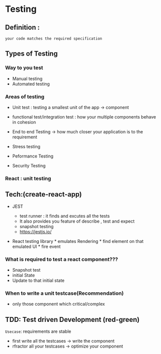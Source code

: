 # Testing
## Definition : 
    your code matches the required specification

## Types of Testing 
### Way to you test
* Manual testing 
* Automated testing

### Areas of testing
* Unit test : testing a smallest unit of the app -> component 
* functional test/integration test : how your multiple components behave in cohesion 
* End to end Testing -> how much closer your application is to the requirement 

* Stress testing 
* Peformance Testing 
* Security Testing 

### React : unit testing  
## Tech:(create-react-app) 
* JEST 
    * test runner : it finds and excutes all the tests
    * It also provides you feature of describe , test and expect
    * snapshot testing
    *  https://jestjs.io/

* React testing library
        * emulates Rendering
        * find element on that emulated UI
        * fire event




### What is required to test a react component???
* Snapshot test
* initial State
* Update to that initial state   

### When to write a unit testcase(Recommendation)
* only those component which critical/complex

## TDD: Test driven Development (red-green)
`Usecase`: requirements are stable
* first write all the testcases -> write the component
* rfractor all your testcases -> optimize your component


